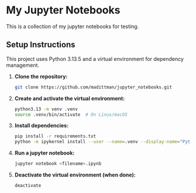 
# My Jupyter Notebooks

This is a collection of my jupyter notebooks for testing.

## Setup Instructions

This project uses Python 3.13.5 and a virtual environment for dependency management.

1.  **Clone the repository:**
    ```bash
    git clone https://github.com/madittman/jupyter_notebooks.git
    ```

2.  **Create and activate the virtual environment:**
    ```bash
    python3.13 -m venv .venv
    source .venv/bin/activate  # On Linux/macOS
    ```

3.  **Install dependencies:**
    ```bash
    pip install -r requirements.txt
    python -m ipykernel install --user --name=.venv --display-name="Python (.venv)"  # Create kernel spec
    ```

4.  **Run a jupyter notebook:**
    ```bash
    jupyter notebook <filename>.ipynb
    ```

5.  **Deactivate the virtual environment (when done):**
    ```bash
    deactivate
    ```

